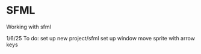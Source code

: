 # SFML
Working with sfml

1/6/25
To do:
set up new project/sfml
set up window
move sprite with arrow keys
